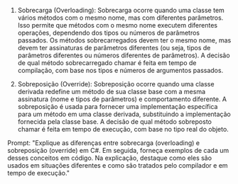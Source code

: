 1. Sobrecarga (Overloading):
Sobrecarga ocorre quando uma classe tem vários métodos com o mesmo nome, mas com diferentes parâmetros. Isso permite que métodos com o mesmo nome executem diferentes operações, dependendo dos tipos ou números de parâmetros passados.
Os métodos sobrecarregados devem ter o mesmo nome, mas devem ter assinaturas de parâmetros diferentes (ou seja, tipos de parâmetros diferentes ou números diferentes de parâmetros).
A decisão de qual método sobrecarregado chamar é feita em tempo de compilação, com base nos tipos e números de argumentos passados.

2. Sobreposição (Override):
Sobreposição ocorre quando uma classe derivada redefine um método de sua classe base com a mesma assinatura (nome e tipos de parâmetros) e comportamento diferente.
A sobreposição é usada para fornecer uma implementação específica para um método em uma classe derivada, substituindo a implementação fornecida pela classe base.
A decisão de qual método sobreposto chamar é feita em tempo de execução, com base no tipo real do objeto.

Prompt: "Explique as diferenças entre sobrecarga (overloading) e sobreposição (override) em C#. Em seguida, forneça exemplos de cada um desses conceitos em código. Na explicação, destaque como eles são usados em situações diferentes e como são tratados pelo compilador e em tempo de execução."